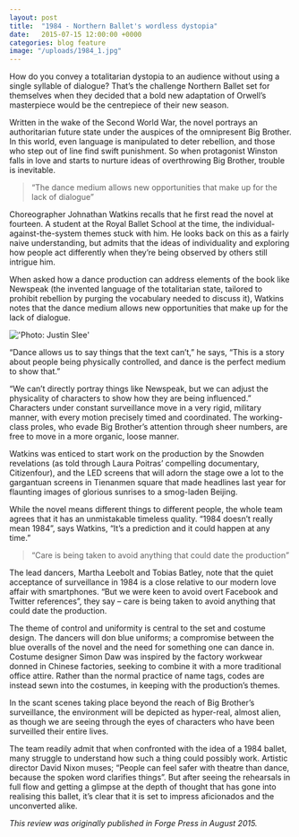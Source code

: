 ```yaml
---
layout: post
title:  "1984 - Northern Ballet's wordless dystopia"
date:   2015-07-15 12:00:00 +0000
categories: blog feature
image: "/uploads/1984_1.jpg"
---
```


How do you convey a totalitarian dystopia to an audience without using a single syllable of dialogue? That’s the challenge Northern Ballet set for themselves when they decided that a bold new adaptation of Orwell’s masterpiece would be the centrepiece of their new season.

Written in the wake of the Second World War, the novel portrays an authoritarian future state under the auspices of the omnipresent Big Brother. In this world, even language is manipulated to deter rebellion, and those who step out of line find swift punishment. So when protagonist Winston falls in love and starts to nurture ideas of overthrowing Big Brother, trouble is inevitable.

<blockquote><q>The dance medium allows new opportunities that make up for the lack of dialogue</q></blockquote>

Choreographer Johnathan Watkins recalls that he first read the novel at fourteen. A student at the Royal Ballet School at the time, the individual-against-the-system themes stuck with him. He looks back on this as a fairly naive understanding, but admits that the ideas of individuality and exploring how people act differently when they’re being observed by others still intrigue him.

When asked how a dance production can address elements of the book like Newspeak (the invented language of the totalitarian state, tailored to prohibit rebellion by purging the vocabulary needed to discuss it), Watkins notes that the dance medium allows new opportunities that make up for the lack of dialogue.

!['Photo: Justin Slee'](/uploads/1984_2.jpg)

“Dance allows us to say things that the text can’t,” he says, “This is a story about people being physically controlled, and dance is the perfect medium to show that.”

“We can’t directly portray things like Newspeak, but we can adjust the physicality of characters to show how they are being influenced.” Characters under constant surveillance move in a very rigid, military manner, with every motion precisely timed and coordinated. The working-class proles, who evade Big Brother’s attention through sheer numbers, are free to move in a more organic, loose manner.

Watkins was enticed to start work on the production by the Snowden revelations (as told through Laura Poitras’ compelling documentary, Citizenfour), and the LED screens that will adorn the stage owe a lot to the gargantuan screens in Tienanmen square that made headlines last year for flaunting images of glorious sunrises to a smog-laden Beijing.

While the novel means different things to different people, the whole team agrees that it has an unmistakable timeless quality. “1984 doesn’t really mean 1984”, says Watkins, “It’s a prediction and it could happen at any time.”

<blockquote><q>Care is being taken to avoid anything that could date the production</q></blockquote>

The lead dancers, Martha Leebolt and Tobias Batley, note that the quiet acceptance of surveillance in 1984 is a close relative to our modern love affair with smartphones. “But we were keen to avoid overt Facebook and Twitter references”, they say – care is being taken to avoid anything that could date the production.

The theme of control and uniformity is central to the set and costume design. The dancers will don blue uniforms; a compromise between the blue overalls of the novel and the need for something one can dance in. Costume designer Simon Daw was inspired by the factory workwear donned in Chinese factories, seeking to combine it with a more traditional office attire. Rather than the normal practice of name tags, codes are instead sewn into the costumes, in keeping with the production’s themes.



In the scant scenes taking place beyond the reach of Big Brother’s surveillance, the environment will be depicted as hyper-real, almost alien, as though we are seeing through the eyes of characters who have been surveilled their entire lives.

The team readily admit that when confronted with the idea of a 1984 ballet, many struggle to understand how such a thing could possibly work. Artistic director David Nixon muses; “People can feel safer with theatre than dance, because the spoken word clarifies things”. But after seeing the rehearsals in full flow and getting a glimpse at the depth of thought that has gone into realising this ballet, it’s clear that it is set to impress aficionados and the unconverted alike.

*This review was originally published in Forge Press in August 2015.*
